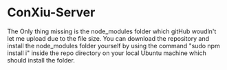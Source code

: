 # ConXiu-Server


The Only thing missing is the node_modules folder which gitHub woudln't let me upload due to the file size.
You can download the repository and install the node_modules folder yourself by using the command "sudo npm install i" inside the repo directory on your local Ubuntu machine which should install the folder. 
